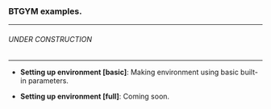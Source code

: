 ### BTGYM examples.
****
###### UNDER CONSTRUCTION
****
- **Setting up environment [basic]**: Making environment using basic built-in parameters.
 
- **Setting up environment [full]**: Coming soon.

 
  
 